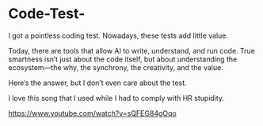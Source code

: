 # Code-Test-

I got a pointless coding test. Nowadays, these tests add little value.

Today, there are tools that allow AI to write, understand, and run code. True smartness isn’t just about the code itself, but about understanding the ecosystem—the why, the synchrony, the creativity, and the value.

Here’s the answer, but I don’t even care about the test.

I love this song that I used while I had to comply with HR stupidity. 

https://www.youtube.com/watch?v=sQFEG84gOqo

